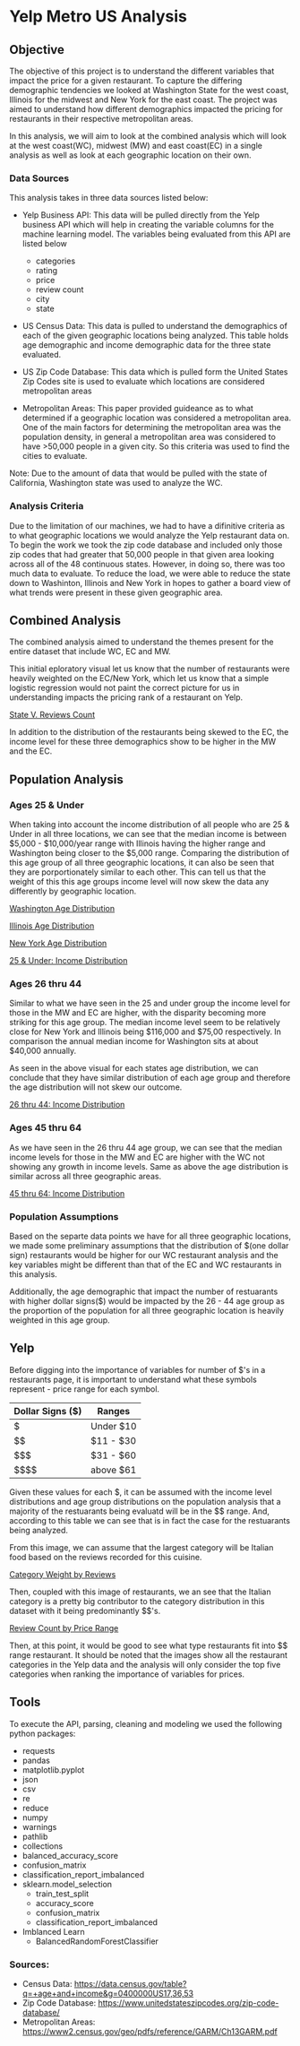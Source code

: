 # Yelp Metro US Analysis

## Objective
The objective of this project is to understand the different variables that impact the price for a given restaurant. To capture the differing demographic tendencies we looked at Washington State for the west coast, Illinois for the midwest and New York for the east coast. The project was aimed to understand how different demographics impacted the pricing for restaurants in their respective metropolitan areas.

In this analysis, we will aim to look at the combined analysis which will look at the west coast(WC), midwest (MW) and east coast(EC) in a single analysis as well as look at each geographic location on their own.

### Data Sources
This analysis takes in three data sources listed below:
* Yelp Business API: This data will be pulled directly from the Yelp business API which will help in creating the variable columns for the machine learning model. The variables being evaluated from this API are listed below
    * categories
    * rating
    * price
    * review count
    * city
    * state

* US Census Data: This data is pulled
to understand the demographics of each of the given geographic locations being analyzed. This table holds age demographic and income demographic data for the three state evaluated.

* US Zip Code Database: This data which is pulled form the United States Zip Codes site is used to evaluate which locations are considered metropolitan areas

* Metropolitan Areas: This paper provided guideance as to what determined if a geographic location was considered a metropolitan area. One of the main factors for determining the metropolitan area was the population density, in general a metropolitan area was considered to have >50,000 people in a given city. So this criteria was used to find the cities to evaluate.

Note: Due to the amount of data that would be pulled with the state of California, Washington state was used to analyze the WC.


### Analysis Criteria
Due to the limitation of our machines, we had to have a difinitive criteria as to what geographic locations we would analyze the Yelp restaurant data on. To begin the work we took the zip code database and included only those zip codes that had greater that 50,000 people in that given area looking across all of the 48 continuous states. However, in doing so, there was too much data to evaluate. To reduce the load, we were able to reduce the state down to Washinton, Illinois and New York in hopes to gather a board view of what trends were present in these given geographic area. 

## Combined Analysis
The combined analysis aimed to understand the themes present for the entire dataset that include WC, EC and MW.

This initial eploratory visual let us know that the number of restaurants were heavily weighted on the EC/New York, which let us know that a simple logistic regression would not paint the correct picture for us in understanding impacts the pricing rank of a restaurant on Yelp.

[State V. Reviews Count](/Resources/StateVReviewCounts.PNG)

In addition to the distribution of the restaurants being skewed to the EC, the income level for these three demographics show to be higher in the MW and the EC.

## Population Analysis
### Ages 25 & Under
When taking into account the income distribution of all people who are 25 & Under in all three locations, we can see that the median income is between \$5,000 - \$10,000/year range with Illinois having the higher range and Washington being closer to the $5,000 range. Comparing the distribution of this age group of all three geographic locations, it can also be seen that they are porportionately similar to each other. This can tell us that the weight of this this age groups income level will now skew the data any differently by geographic location.

[Washington Age Distribution](/Resources/Washington%20Combo.png)

[Illinois Age Distribution](/Resources/Illinois%20Combo.png)

[New York Age Distribution](/Resources/New%20York%20Combo.png)

[25 & Under: Income Distribution](/Resources/25AndUnder.PNG)

### Ages 26 thru 44
Similar to what we have seen in the 25 and under group the income level for those in the MW and EC are higher, with the disparity becoming more striking for this age group. The median income level seem to be relatively close for New York and Illinois being \$116,000 and \$75,00 respectively. In comparison the annual median income for Washington sits at about \$40,000 annually. 

As seen in the above visual for each states age distribution, we can conclude that they have similar distribution of each age group and therefore the age distribution will not skew our outcome.

[26 thru 44: Income Distribution](/Resources/26-44.PNG)

### Ages 45 thru 64
As we have seen in the 26 thru 44 age group, we can see that the median income levels for those in the MW and EC are higher with the WC not showing any growth in income levels. Same as above the age distribution is similar across all three geographic areas. 

[45 thru 64: Income Distribution](/Resources/45-64.PNG)

### Population Assumptions
Based on the separte data points we have for all three geographic locations, we made some preliminary assumptions that the distribution of $(one dollar sign) restaurants would be higher for our WC restaurant analysis and the key variables might be different than that of the EC and WC restaurants in this analysis. 

Additionally, the age demographic that impact the number of restuarants with higher dollar signs($) would be impacted by the 26 - 44 age group as the proportion of the population for all three geographic location is heavily weighted in this age group.


## Yelp
Before digging into the importance of variables for number of $'s in a restaurants page, it is important to understand what these symbols represent - price range for each symbol.

Dollar Signs ($)  | Ranges
------------------| -------------
$                 | Under $10
\$$               | $11 - $30
\$$$              | $31 - $60
\$$$$             | above $61

Given these values for each $, it can be assumed with the income level distributions and age group distributions on the population analysis that a majority of the restuarants being evaluatd will be in the $$ range. And, according to this table we can see that is in fact the case for the restuarants being analyzed.

From this image, we can assume that the largest category will be Italian food based on the reviews recorded for this cuisine.

[Category Weight by Reviews](/Resources/CategoryvsReview.PNG)

Then, coupled with this image of restaurants, we an see that the Italian category is a pretty big contributor to the category distribution in this dataset with it being predominantly $$'s.

[Review Count by Price Range](/Resources/CategoryvsPrice.png)

Then, at this point, it would be good to see what type restaurants fit into $$ range restaurant. It should be noted that the images show all the restaurant categories in the Yelp data and the analysis will only consider the top five categories when ranking the importance of variables for prices.


## Tools
To execute the API, parsing, cleaning and modeling we used the following python packages:
* requests
* pandas
* matplotlib.pyplot
* json
* csv
* re
* reduce
* numpy
* warnings
* pathlib
* collections
* balanced_accuracy_score
* confusion_matrix
* classification_report_imbalanced
* sklearn.model_selection 
    * train_test_split
    * accuracy_score
    * confusion_matrix
    * classification_report_imbalanced
* Imblanced Learn
    * BalancedRandomForestClassifier


### Sources:   
* Census Data: <https://data.census.gov/table?q=+age+and+income&g=0400000US17,36,53>
* Zip Code Database:  <https://www.unitedstateszipcodes.org/zip-code-database/> 
* Metropolitan Areas: <https://www2.census.gov/geo/pdfs/reference/GARM/Ch13GARM.pdf>

